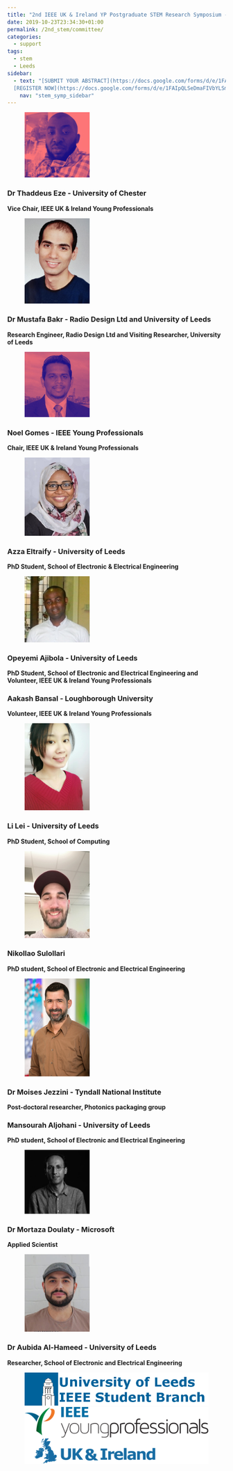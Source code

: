 ```yaml
---
title: "2nd IEEE UK & Ireland YP Postgraduate STEM Research Symposium - Committee"
date: 2019-10-23T23:34:30+01:00
permalink: /2nd_stem/committee/
categories:
  - support
tags:
  - stem
  - Leeds
sidebar:
  - text: "[SUBMIT YOUR ABSTRACT](https://docs.google.com/forms/d/e/1FAIpQLScc-PwLXCjWlXFSW3gZV38aU1iiRDb0zHMwfKTZcZL6QXGXgQ/viewform){: .btn .btn--success}
  [REGISTER NOW](https://docs.google.com/forms/d/e/1FAIpQLSeDmaFIVbYLSmBbvkKWVVyZtRapcTI0aO_75W6BwDnofLv9Dg/viewform){: .btn .btn--success}"
    nav: "stem_symp_sidebar"
---
```


<figure>
	<img src="/assets/images/stem_leeds_2019/Pic_thaddeus.jpg" style="max-width:150px">
</figure>

### Dr Thaddeus Eze - University of Chester
**Vice Chair, IEEE UK & Ireland Young Professionals**

<figure>
	<img src="/assets/images/stem_leeds_2019/Pic_bakr.PNG" style="max-width:150px">
</figure>

### Dr Mustafa Bakr - Radio Design Ltd and University of Leeds
**Research Engineer, Radio Design Ltd and Visiting Researcher, University of Leeds**
 
<figure>
	<img src="/assets/images/stem_leeds_2019/Pic_noel.jpg" style="max-width:150px">
</figure>

### Noel Gomes - IEEE Young Professionals
**Chair, IEEE UK & Ireland Young Professionals**
 
<figure>
	<img src="/assets/images/stem_leeds_2019/Pic_Azza.jpg" style="max-width:150px">
</figure>

### Azza Eltraify - University of Leeds
**PhD Student, School of Electronic & Electrical Engineering**

<figure>
	<img src="/assets/images/stem_leeds_2019/Pic_Opeyemi.jpg" style="max-width:150px">
</figure>

### Opeyemi Ajibola - University of Leeds
**PhD Student, School of Electronic and Electrical Engineering and Volunteer, IEEE UK & Ireland Young Professionals**

### Aakash Bansal - Loughborough University
**Volunteer, IEEE UK & Ireland Young Professionals**

<figure>
	<img src="/assets/images/stem_leeds_2019/Pic_Li Lei.jpg" style="max-width:150px">
</figure>

### Li Lei - University of Leeds
**PhD Student, School of Computing**

<figure>
	<img src="/assets/images/stem_leeds_2019/Pic_Nikollao.jpg" style="max-width:150px">
</figure>

### Nikollao Sulollari
**PhD student, School of Electronic and Electrical Engineering**

<figure>
	<img src="/assets/images/stem_leeds_2019/M Jezzini 2.jpg" style="max-width:150px">
</figure>

### Dr Moises Jezzini - Tyndall National Institute
**Post-doctoral researcher, Photonics packaging group**

### Mansourah Aljohani - University of Leeds
**PhD student, School of Electronic and Electrical Engineering**

<figure>
	<img src="/assets/images/stem_leeds_2019/Pic_Morrie.jpeg" style="max-width:150px">
</figure>

### Dr Mortaza Doulaty - Microsoft
**Applied Scientist**

<figure>
	<img src="/assets/images/stem_leeds_2019/Pic_Aubida.png" style="max-width:150px">
</figure>

### Dr Aubida Al-Hameed - University of Leeds
**Researcher, School of Electronic and Electrical Engineering**

<figure class="half">
	<img src="/assets/images/stem_leeds_2019/UniLeeds-SB-Logo-1.png">
	<img src="/assets/images/IEEE_UK-Ireland_YP_Logo_RGB_Horz-1.png">
</figure>
